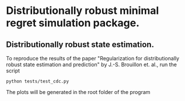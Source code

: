 # Distributionally robust minimal regret simulation package.

## Distributionally robust state estimation.
To reproduce the results of the paper "Regularization for distributionally robust state estimation and prediction" by J.-S. Brouillon et. al., run the script
``` shell script
python tests/test_cdc.py
```
The plots will be generated in the root folder of the program
